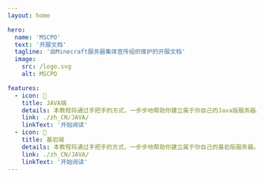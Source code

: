 ```yaml
---
layout: home

hero:
  name: 'MSCPO'
  text: '开服文档'
  tagline: '由Minecraft服务器集体宣传组织维护的开服文档'
  image:
    src: /logo.svg
    alt: MSCPO

features:
  - icon: 🌿
    title: JAVA端
    details: 本教程将通过手把手的方式，一步步地帮助你建立属于你自己的Java版服务器。
    link: ./zh_CN/JAVA/
    linkText: '开始阅读'
  - icon: 🌿
    title: 基岩端
    details: 本教程将通过手把手的方式，一步步地帮助你建立属于你自己的基岩版服务器。
    link: ./zh_CN/JAVA/
    linkText: '开始阅读'
---
```

